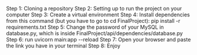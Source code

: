 Step 1: Cloning a repository
Step 2: Setting up to run the project on your computer
Step 3: Create a virtual environment
Step 4: Install dependencies from this command (but you have to go to cd FinalProject): pip install -r requirements.txt
Step 5: Change the password of your MySQL in database.py, which is inside FinalProject/api/dependencies/database.py
Step 6: run uvicorn main:app --reload
Step 7: Open your browser and paste the link you have in your terminal
Step 8: Enjoy



